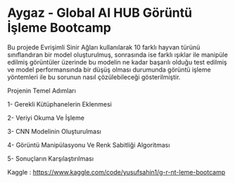 # Aygaz - Global AI HUB Görüntü İşleme Bootcamp

Bu projede Evrişimli Sinir Ağları kullanılarak 10 farklı hayvan türünü sınıflandıran bir model oluşturulmuş, sonrasında ise farklı ışıklar ile manipüle edilmiş görüntüler üzerinde bu modelin ne kadar başarılı olduğu test edilmiş ve model performansında bir düşüş olması durumunda görüntü işleme yöntemleri ile bu sorunun nasıl çözülebileceği gösterilmiştir.

Projenin Temel Adımları

1- Gerekli Kütüphanelerin Eklenmesi

2- Veriyi Okuma Ve İşleme

3- CNN Modelinin Oluşturulması

4- Görüntü Manipülasyonu Ve Renk Sabitliği Algoritması

5- Sonuçların Karşılaştırılması

Kaggle : https://www.kaggle.com/code/yusufsahin1/g-r-nt-leme-bootcamp
